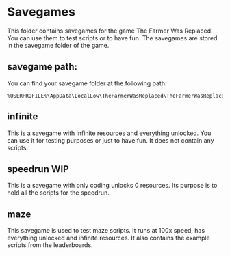 # Savegames
This folder contains savegames for the game The Farmer Was Replaced. You can use them to test scripts or to have fun. The savegames are stored in the savegame folder of the game.

## savegame path:
You can find your savegame folder at the following path:
```
%USERPROFILE%\AppData\LocalLow\TheFarmerWasReplaced\TheFarmerWasReplaced\Saves
```


## infinite
This is a savegame with infinite resources and everything unlocked. You can use it for testing purposes or just to have fun. It does not contain any scripts.

## speedrun WIP
This is a savegame with only coding unlocks 0 resources. Its purpose is to hold all the scripts for the speedrun.

## maze
This savegame is used to test maze scripts. It runs at 100x speed, has everything unlocked and infinite resources. It also contains the example scripts from the leaderboards.
